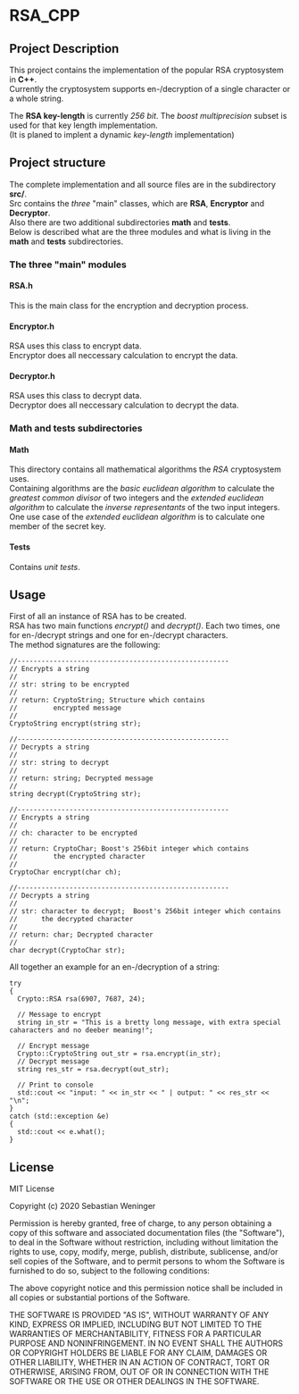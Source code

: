 # RSA_CPP

## Project Description
This project contains the implementation of the popular RSA cryptosystem in **C++**.  
Currently the cryptosystem supports en-/decryption of a single character or a whole string.  
  
The **RSA key-length** is currently *256 bit*. The *boost multiprecision* subset is used for that key length implementation.  
(It is planed to implent a dynamic *key-length* implementation)

## Project structure
The complete implementation and all source files are in the subdirectory **src/**.  
Src contains the *three* "main" classes, which are **RSA**, **Encryptor** and **Decryptor**.  
Also there are two additional subdirectories **math** and **tests**.  
Below is described what are the three modules and what is living in the **math** and **tests** subdirectories.

### The three "main" modules
#### RSA.h
This is the main class for the encryption and decryption process.
#### Encryptor.h
RSA uses this class to encrypt data.   
Encryptor does all neccessary calculation to encrypt the data.
#### Decryptor.h
RSA uses this class to decrypt data.  
Decryptor does all neccessary calculation to decrypt the data.  

### Math and tests subdirectories
#### Math
This directory contains all mathematical algorithms the *RSA* cryptosystem uses.  
Containing algorithms are the *basic euclidean algorithm* to calculate the *greatest common divisor* of two integers and the *extended euclidean algorithm* to calculate the *inverse representants* of the two input integers. One use case of the *extended euclidean algorithm* is to calculate one member of the secret key.
#### Tests
Contains *unit tests*.

## Usage
First of all an instance of RSA has to be created.  
RSA has two main functions *encrypt()* and *decrypt()*. Each two times, one for en-/decrypt strings and one for en-/decrypt characters.  
The method signatures are the following:  
```
//-----------------------------------------------------
// Encrypts a string
//
// str: string to be encrypted
//
// return: CryptoString; Structure which contains
//         encrypted message
//
CryptoString encrypt(string str);

//-----------------------------------------------------
// Decrypts a string
//
// str: string to decrypt
//
// return: string; Decrypted message
//
string decrypt(CryptoString str);

//-----------------------------------------------------
// Encrypts a string
//
// ch: character to be encrypted
//
// return: CryptoChar; Boost's 256bit integer which contains
//         the encrypted character
//
CryptoChar encrypt(char ch);

//-----------------------------------------------------
// Decrypts a string
//
// str: character to decrypt;  Boost's 256bit integer which contains
//      the decrypted character
//
// return: char; Decrypted character
//
char decrypt(CryptoChar str);
```
All together an example for an en-/decryption of a string:
```
try
{
  Crypto::RSA rsa(6907, 7687, 24);

  // Message to encrypt
  string in_str = "This is a bretty long message, with extra special caharacters and no deeber meaning!";

  // Encrypt message
  Crypto::CryptoString out_str = rsa.encrypt(in_str);
  // Decrypt message
  string res_str = rsa.decrypt(out_str);

  // Print to console
  std::cout << "input: " << in_str << " | output: " << res_str << "\n";
}
catch (std::exception &e)
{
  std::cout << e.what();
}
```

## License
MIT License

Copyright (c) 2020 Sebastian Weninger

Permission is hereby granted, free of charge, to any person obtaining a copy
of this software and associated documentation files (the "Software"), to deal
in the Software without restriction, including without limitation the rights
to use, copy, modify, merge, publish, distribute, sublicense, and/or sell
copies of the Software, and to permit persons to whom the Software is
furnished to do so, subject to the following conditions:

The above copyright notice and this permission notice shall be included in all
copies or substantial portions of the Software.

THE SOFTWARE IS PROVIDED "AS IS", WITHOUT WARRANTY OF ANY KIND, EXPRESS OR
IMPLIED, INCLUDING BUT NOT LIMITED TO THE WARRANTIES OF MERCHANTABILITY,
FITNESS FOR A PARTICULAR PURPOSE AND NONINFRINGEMENT. IN NO EVENT SHALL THE
AUTHORS OR COPYRIGHT HOLDERS BE LIABLE FOR ANY CLAIM, DAMAGES OR OTHER
LIABILITY, WHETHER IN AN ACTION OF CONTRACT, TORT OR OTHERWISE, ARISING FROM,
OUT OF OR IN CONNECTION WITH THE SOFTWARE OR THE USE OR OTHER DEALINGS IN THE
SOFTWARE.
